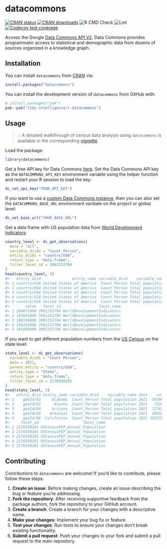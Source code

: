 
<!-- README.md is generated from README.Rmd. Please edit that file -->

# datacommons

<!-- badges: start -->

[![CRAN
status](https://www.r-pkg.org/badges/version/datacommons)](https://cran.r-project.org/package=datacommons)
[![CRAN
downloads](https://cranlogs.r-pkg.org/badges/datacommons)](https://cran.r-project.org/package=datacommons)
![R CMD
Check](https://github.com/tidy-intelligence/r-datacommons/actions/workflows/R-CMD-check.yaml/badge.svg)
![Lint](https://github.com/tidy-intelligence/r-datacommons/actions/workflows/lint.yaml/badge.svg)
[![Codecov test
coverage](https://codecov.io/gh/tidy-intelligence/r-datacommons/graph/badge.svg)](https://app.codecov.io/gh/tidy-intelligence/r-datacommons)
<!-- badges: end -->

Access the Google [Data Commons API
V2](https://docs.datacommons.org/api/rest/v2/). Data Commons provides
programmatic access to statistical and demographic data from dozens of
sources organized in a knowledge graph.

## Installation

You can install `datacommons` from
[CRAN](https://CRAN.R-project.org/package=datacommons) via:

``` r
install.packages("datacommons")
```

You can install the development version of `datacommons` from GitHub
with:

``` r
# install.packages("pak")
pak::pak("tidy-intelligence/r-datacommons")
```

## Usage

> :bulb: A detailed walkthrough of census data analysis using
> `datacommons` is available in the corresponding
> [vignette](https://tidy-intelligence.github.io/r-datacommons/articles/analyzing-census-data.html).

Load the package:

``` r
library(datacommons)
```

Get a free API key for Data Commons
[here](https://docs.datacommons.org/api/#obtain-an-api-key). Set the
Data Commons API key as the `DATACOMMONS_API_KEY` environment variable
using the helper function and restart your R session to load the key:

``` r
dc_set_api_key("YOUR_API_KEY")
```

If you want to use a [custom Data Commons
instance](https://docs.datacommons.org/api/rest/v2/#base-url-for-custom-instances),
then you can also set the `DATACOMMONS_BASE_URL` environment varibale on
the project or global level:

``` r
dc_set_base_url("YOUR_BASE_URL")
```

Get a data frame with US population data from [World Development
Indicators](https://datacommons.org/browser/dc/base/WorldDevelopmentIndicators):

``` r
country_level <- dc_get_observations(
  date = "all",
  variable_dcids = "Count_Person",
  entity_dcids = "country/USA",
  return_type = "data.frame",
  filter_facet_id = 3981252704
)
head(country_level, 5)
#>   entity_dcid              entity_name variable_dcid    variable_name date
#> 1 country/USA United States of America  Count_Person Total population 1960
#> 2 country/USA United States of America  Count_Person Total population 1961
#> 3 country/USA United States of America  Count_Person Total population 1962
#> 4 country/USA United States of America  Count_Person Total population 1963
#> 5 country/USA United States of America  Count_Person Total population 1964
#>       value   facet_id                 facet_name
#> 1 180671000 3981252704 WorldDevelopmentIndicators
#> 2 183691000 3981252704 WorldDevelopmentIndicators
#> 3 186538000 3981252704 WorldDevelopmentIndicators
#> 4 189242000 3981252704 WorldDevelopmentIndicators
#> 5 191889000 3981252704 WorldDevelopmentIndicators
```

If you want to get different population numbers from the [US
Census](https://datacommons.org/browser/dc/base/USCensusPEP_Annual_Population)
on the state level:

``` r
state_level <- dc_get_observations(
  variable_dcids = "Count_Person",
  date = 2021,
  parent_entity = "country/USA",
  entity_type = "State",
  return_type = "data.frame",
  filter_facet_id = 2176550201
)
head(state_level, 5)
#>   entity_dcid entity_name variable_dcid    variable_name date    value
#> 1    geoId/01     Alabama  Count_Person Total population 2021  5039877
#> 2    geoId/02      Alaska  Count_Person Total population 2021   732673
#> 3    geoId/04     Arizona  Count_Person Total population 2021  7276316
#> 4    geoId/05    Arkansas  Count_Person Total population 2021  3025891
#> 5    geoId/06  California  Count_Person Total population 2021 39237836
#>     facet_id                    facet_name
#> 1 2176550201 USCensusPEP_Annual_Population
#> 2 2176550201 USCensusPEP_Annual_Population
#> 3 2176550201 USCensusPEP_Annual_Population
#> 4 2176550201 USCensusPEP_Annual_Population
#> 5 2176550201 USCensusPEP_Annual_Population
```

## Contributing

Contributions to `datacommons` are welcome! If you’d like to contribute,
please follow these steps:

1.  **Create an issue**: Before making changes, create an issue
    describing the bug or feature you’re addressing.
2.  **Fork the repository**: After receiving supportive feedback from
    the package authors, fork the repository to your GitHub account.
3.  **Create a branch**: Create a branch for your changes with a
    descriptive name.
4.  **Make your changes**: Implement your bug fix or feature.
5.  **Test your changes**: Run tests to ensure your changes don’t break
    existing functionality.
6.  **Submit a pull request**: Push your changes to your fork and submit
    a pull request to the main repository.
